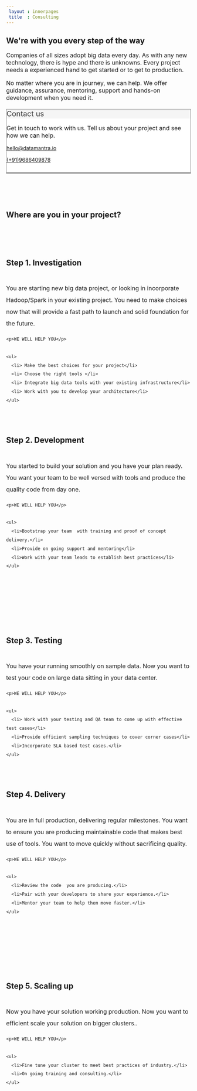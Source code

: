 ```yaml
---
 layout : innerpages
 title  : Consulting
---
```

<style type="text/css">
  p,li{
  	font-size: 16px;
  }	

  .section-info {
  	line-height: 2;  	
  }

  .section-info h2{
    padding-top: 5%;
  	padding-bottom: 3%;
  }

  .section-info>p {
  	line-height: 2;
  }

  .section-icon {

  	padding-top: 5%;
  }
  .panel {
    margin-top: 21px;
    border : 1px solid transparent;
    border-radius: 2;
    border-color: gray;
    background-color: #ffffff;

    border-bottom: solid;
    border-bottom-color: gray;
    padding-bottom: 5%;    
    margin-bottom: 5%;
  }

  .panel-heading {
    background: #f5f5f5;    
    color : #333333;
    font-size : 20px;
    border-bottom: 1px solid transparent;
  }


</style>

<div class="row" >
 <div class="col-md-8" style="margin-top:10px;">
 <h2>We're with you every step of the way</h2>
 <p>
  Companies of all sizes adopt big data every day. As with any new technology, there is hype and there is unknowns. Every project needs a experienced hand to get started or to get to production.
 </p>

 <p style="margin-top:3%;">
 No matter where you are in journey, we can help. We offer guidance, assurance, mentoring, support and hands-on development when you need it.
 </p>
</div>
<div class="col-md-4">
  <div class="panel panel-deafualt">
  <div class="panel-heading">Contact us</div>
  <div class="panel-body">
  <div>
   <p> Get in touch to work with us. Tell us about your project and see how we can help.</p>
  </div>
  <div style="margin-bottom:3%;">
   <a href="mailto:hello@datamantra.io" class="btn btn-block btn-primary">
    <i class="fa fa-envelope"></i>
    <span style="text-transform:none;">hello@datamantra.io</span>
   </a>
  </div>
  <div >
   <a href="tel:+919686409878" class="btn btn-block btn-primary">
    <i class="fa fa-phone"></i>
    <span>(+91)9686409878</span>
   </a>
  </div>
  
</div>
</div>
</div>

<!-- Sections -->

<div class="row" style="margin-top:20%;">
<div class="col-md-8" style="margin-top:10px;">
 <h2>Where are you in your project?</h2>
</div>
</div> 

<div class="row">
  
  <div class="col-md-1"></div>
  <div class="col-md-3 section-icon">
    <span class="fa-stack fa-5x" style="font-size:10em;">
    <i class="fa fa-circle fa-stack-2x text-primary"></i>
   <i class="fa  fa-anchor fa-stack-1x fa-inverse"></i>
   </span>
  </div>
  <div class="col-md-2"></div>
  <div class="col-md-6 section-info" >
    <h2> Step 1. Investigation</h2>
    <p>You are starting new big data project, or looking in incorporate Hadoop/Spark in your existing project. You need to make choices now that will provide a fast path to launch and solid foundation for the future.</p>

    <p>WE WILL HELP YOU</p>

    <ul>
      <li> Make the best choices for your project</li>
      <li> Choose the right tools </li>
      <li> Integrate big data tools with your existing infrastructure</li>
      <li> Work with you to develop your architecture</li>
    </ul> 
  </div>
  </div>

  <div class="row" style="margin-top:10%;">
  <div class="col-md-1"></div>
  <div class="col-md-4 section-info">
    <h2>Step 2. Development</h2>
    <p>You started to build your solution and you have your plan ready. You want your team to be well versed with tools and produce the quality code from day one.</p>

    <p>WE WILL HELP YOU</p>

    <ul>
      <li>Bootstrap your team  with training and proof of concept delivery.</li>
      <li>Provide on going support and mentoring</li>
      <li>Work with your team leads to establish best practices</li>      
    </ul> 
  </div>
  <div class="col-md-2"></div>
  <div class="col-md-2 section-icon">
    <span class="fa-stack fa-5x" style="font-size:10em;">
    <i class="fa fa-circle fa-stack-2x text-primary"></i>
   <i class="fa  fa-laptop fa-stack-1x fa-inverse"></i>
   </span>
  </div>
  </div>


  <div class="row" style="margin-top:10%;">
  <div class="col-md-1"></div>
  <div class="col-md-3 section-icon">
    <span class="fa-stack fa-5x" style="font-size:10em;">
    <i class="fa fa-circle fa-stack-2x text-primary"></i>
   <i class="fa  fa-cogs fa-stack-1x fa-inverse"></i>
   </span>
  </div>
  <div class="col-md-2"></div>
  <div class="col-md-6 section-info" >
    <h2> Step 3. Testing</h2>
    <p>You have your running smoothly on sample data. Now you want to test your code on large data sitting in your data center.</p>

    <p>WE WILL HELP YOU</p>

    <ul>
      <li> Work with your testing and QA team to come up with effective test cases</li>
      <li>Provide efficient sampling techniques to cover corner cases</li>
      <li>Incorporate SLA based test cases.</li>      
    </ul> 
  </div>
  </div>

  <div class="row" style="margin-top:10%;">
  <div class="col-md-1"></div>
  <div class="col-md-4 section-info">
    <h2>Step 4. Delivery</h2>
    <p>You are in full production, delivering regular milestones. You want to ensure you are producing maintainable code that makes best use of tools. You want to move quickly without sacrificing quality.</p>

    <p>WE WILL HELP YOU</p>

    <ul>
      <li>Review the code  you are producing.</li>
      <li>Pair with your developers to share your experience.</li>
      <li>Mentor your team to help them move faster.</li>      
    </ul> 
  </div>
  <div class="col-md-2"></div>
  <div class="col-md-2 section-icon">
    <span class="fa-stack fa-5x" style="font-size:10em;">
    <i class="fa fa-circle fa-stack-2x text-primary"></i>
   <i class="fa  fa-send fa-stack-1x fa-inverse"></i>
   </span>
  </div>
  </div>


  <div class="row" style="margin-top:10%;">
  <div class="col-md-1"></div>
  <div class="col-md-3 section-icon">
    <span class="fa-stack fa-5x" style="font-size:10em;">
    <i class="fa fa-circle fa-stack-2x text-primary"></i>
   <i class="fa  fa-rocket fa-stack-1x fa-inverse"></i>
   </span>
  </div>
  <div class="col-md-2"></div>
  <div class="col-md-6 section-info" >
    <h2> Step 5. Scaling up</h2>
    <p>Now you have your solution working production. Now you want to efficient scale your solution on bigger clusters..</p>

    <p>WE WILL HELP YOU</p>

    <ul>
      <li>Fine tune your cluster to meet best practices of industry.</li>
      <li>On going training and consulting.</li>      
    </ul> 
  </div>
  </div>





